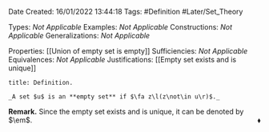 <div class="topSpace"></div>

Date Created: 16/01/2022 13:44:18
Tags: #Definition #Later/Set_Theory

Types: _Not Applicable_
Examples: _Not Applicable_ 
Constructions: _Not Applicable_
Generalizations: _Not Applicable_

Properties: [[Union of empty set is empty]]
Sufficiencies: _Not Applicable_
Equivalences: _Not Applicable_
Justifications: [[Empty set exists and is unique]]

``` ad-Definition
title: Definition.

_A set $u$ is an **empty set** if $\fa z\l(z\not\in u\r)$._

```

**Remark.** Since the empty set exists and is unique, it can be denoted by $\em$.<span style="float:right;">$\blacklozenge$</span>
